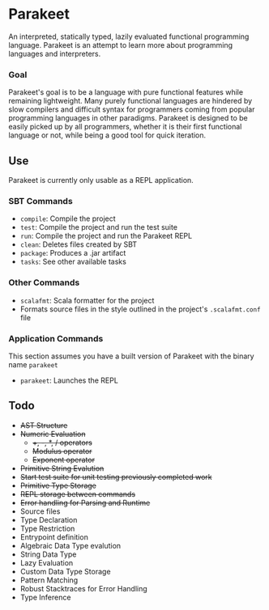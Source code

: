 # Parakeet

An interpreted, statically typed, lazily evaluated functional programming language. Parakeet is an attempt to learn more about programming languages and interpreters.

### Goal
Parakeet's goal is to be a language with pure functional features while remaining lightweight. Many purely functional languages are hindered by slow compilers and difficult syntax for programmers coming from popular programming languages in other paradigms. Parakeet is designed to be easily picked up by all programmers, whether it is their first functional language or not, while being a good tool for quick iteration.

## Use

Parakeet is currently only usable as a REPL application.

### SBT Commands

 * `compile`: Compile the project
 * `test`: Compile the project and run the test suite
 * `run`: Compile the project and run the Parakeet REPL
 * `clean`: Deletes files created by SBT
 * `package`: Produces a .jar artifact
 * `tasks`: See other available tasks

### Other Commands

 * `scalafmt`: Scala formatter for the project
  * Formats source files in the style outlined in the project's `.scalafmt.conf` file

### Application Commands

This section assumes you have a built version of Parakeet with the binary name `parakeet`

 * `parakeet`: Launches the REPL

## Todo
* ~~AST Structure~~
* ~~Numeric Evaluation~~
    * ~~+, -, *, / operators~~
    * ~~Modulus operator~~
    * ~~Exponent operator~~
* ~~Primitive String Evalution~~
* ~~Start test suite for unit testing previously completed work~~
* ~~Primitive Type Storage~~
* ~~REPL storage between commands~~
* ~~Error handling for Parsing and Runtime~~
* Source files
* Type Declaration
* Type Restriction
* Entrypoint definition
* Algebraic Data Type evalution
* String Data Type
* Lazy Evaluation
* Custom Data Type Storage
* Pattern Matching
* Robust Stacktraces for Error Handling
* Type Inference
